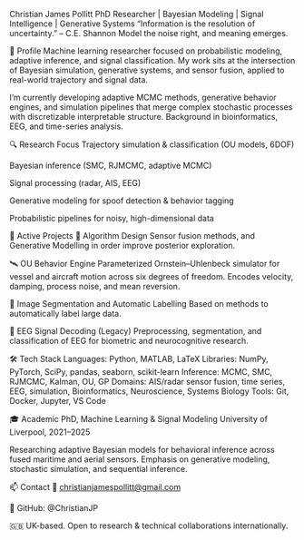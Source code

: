 Christian James Pollitt
PhD Researcher | Bayesian Modeling | Signal Intelligence | Generative Systems
“Information is the resolution of uncertainty.” – C.E. Shannon
Model the noise right, and meaning emerges.

🧠 Profile
Machine learning researcher focused on probabilistic modeling, adaptive inference, and signal classification. My work sits at the intersection of Bayesian simulation, generative systems, and sensor fusion, applied to real-world trajectory and signal data.

I’m currently developing adaptive MCMC methods, generative behavior engines, and simulation pipelines that merge complex stochastic processes with discretizable interpretable structure. Background in bioinformatics, EEG, and time-series analysis.

🔍 Research Focus
Trajectory simulation & classification (OU models, 6DOF)

Bayesian inference (SMC, RJMCMC, adaptive MCMC)

Signal processing (radar, AIS, EEG)

Generative modeling for spoof detection & behavior tagging

Probabilistic pipelines for noisy, high-dimensional data

🔬 Active Projects
🧬 Algorithm Design
Sensor fusion methods, and Generative Modelling in order improve posterior exploration.

🛰 OU Behavior Engine
Parameterized Ornstein–Uhlenbeck simulator for vessel and aircraft motion across six degrees of freedom. Encodes velocity, damping, process noise, and mean reversion.

🎯 Image Segmentation and Automatic Labelling
Based on methods to automatically label large data.

🧠 EEG Signal Decoding (Legacy)
Preprocessing, segmentation, and classification of EEG for biometric and neurocognitive research.

🛠 Tech Stack
Languages: Python, MATLAB, LaTeX
Libraries: NumPy, PyTorch, SciPy, pandas, seaborn, scikit-learn
Inference: MCMC, SMC, RJMCMC, Kalman, OU, GP
Domains: AIS/radar sensor fusion, time series, EEG, simulation, Bioinformatics, Neuroscience, Systems Biology
Tools: Git, Docker, Jupyter, VS Code

🎓 Academic
PhD, Machine Learning & Signal Modeling
University of Liverpool, 2021–2025

Researching adaptive Bayesian models for behavioral inference across fused maritime and aerial sensors.
Emphasis on generative modeling, stochastic simulation, and sequential inference.

📫 Contact
📧 christianjamespollitt@gmail.com

🧠 GitHub: @ChristianJP

🇬🇧 UK-based. Open to research & technical collaborations internationally.

